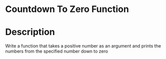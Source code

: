 # Countdown To Zero Function

# Description
Write a function that takes a positive number as an argument and prints the numbers from the specified number down to zero